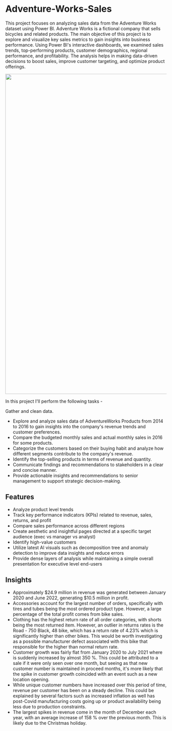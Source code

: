 # Adventure-Works-Sales

This project focuses on analyzing sales data from the Adventure Works dataset using Power BI. Adventure Works is a fictional company that sells bicycles and related products. The main objective of this project is to explore and visualize key sales metrics to gain insights into business performance. Using Power BI's interactive dashboards, we examined sales trends, top-performing products, customer demographics, regional performance, and profitability. The analysis helps in making data-driven decisions to boost sales, improve customer targeting, and optimize product offerings.

<img src="netfix 1.jpg" width=1000>

In this project I'll perform the following tasks -

Gather and clean data.
- Explore and analyze sales data of AdventureWorks Products from 2014 to 2016 to gain insights into the company's revenue trends and customer preferences.
- Compare the budgeted monthly sales and actual monthly sales in 2016 for some products.
- Categorize the customers based on their buying habit and analyze how different segments contribute to the company's revenue.
- Identify the top-selling products in terms of revenue and quantity.
- Communicate findings and recommendations to stakeholders in a clear and concise manner.
- Provide actionable insights and recommendations to senior management to support strategic decision-making.

## Features

- Analyze product level trends
- Track key performance indicators (KPIs) related to revenue, sales, returns, and profit
- Compare sales performance across different regions
- Create aesthetic and insightful pages directed at a specific target audience (exec vs manager vs analyst)
- Identify high-value customers
- Utilize latest AI visuals such as decomposition tree and anomaly detection to improve data insights and reduce errors
- Provide dense layers of analysis while maintaining a simple overall presentation for executive level end-users


## Insights

 - Approximately $24.9 million in revenue was generated between January 2020 and June 2022, generating $10.5 million in profit.
 - Accessories account for the largest number of orders, specifically with tires and tubes being the most ordered product type. However, a large percentage of the total profit comes from bike sales.
 - Clothing has the highest return rate of all order categories, with shorts being the most returned item. However, an outlier in returns rates is the Road - 750 Black, 48 bike, which has a return rate of 4.23% which is significantly higher than other bikes. This would be worth investigating as a possible manufacturer defect associated with this bike that responsible for the higher than normal return rate.
 - Customer growth was fairly flat from January 2020 to July 2021 where is suddenly increased by almost 350 %. This could be attributed to a sale if it were only seen over one month, but seeing as that new customer number is maintained in proceed months, it's more likely that the spike in customer growth coincided with an event such as a new location opening.
 - While unique customer numbers have increased over this period of time, revenue per customer has been on a steady decline. This could be explained by several factors such as increased inflation as well has post-Covid manufacturing costs going up or product availability being less due to production constraints.
 - The largest spikes in revenue come in the month of December each year, with an average increase of 158 % over the previous month. This is likely due to the Christmas holiday.

